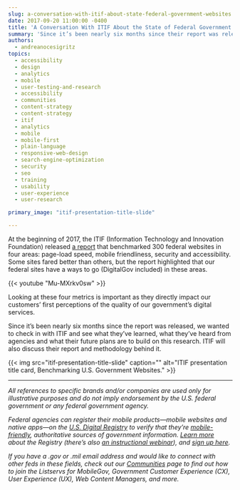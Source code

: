 ```yaml
---
slug: a-conversation-with-itif-about-state-federal-government-websites
date: 2017-09-20 11:00:00 -0400
title: 'A Conversation With ITIF About the State of Federal Government Websites'
summary: 'Since it’s been nearly six months since their report was released, we wanted to check in with ITIF and see what they’ve learned, what they’ve heard from agencies and what their future plans are to build on this research&#46;'
authors:
  - andreanocesigritz
topics:
  - accessibility
  - design
  - analytics
  - mobile
  - user-testing-and-research
  - accessibility
  - communities
  - content-strategy
  - content-strategy
  - itif
  - analytics
  - mobile
  - mobile-first
  - plain-language
  - responsive-web-design
  - search-engine-optimization
  - security
  - seo
  - training
  - usability
  - user-experience
  - user-research

primary_image: "itif-presentation-title-slide"

---
```


At the beginning of 2017, the ITIF (Information Technology and Innovation Foundation) released [a report](https://www.digitalgov.gov/2017/03/24/new-itif-report-inspires-a-closer-look-at-website-performance-and-security-here-is-where-to-begin/) that benchmarked 300 federal websites in four areas: page-load speed, mobile friendliness, security and accessibility. Some sites fared better than others, but the report highlighted that our federal sites have a ways to go (DigitalGov included) in these areas.

{{< youtube "Mu-MXrkv0sw" >}} 

Looking at these four metrics is important as they directly impact our customers’ first perceptions of the quality of our government’s digital services.

Since it’s been nearly six months since the report was released, we wanted to check in with ITIF and see what they’ve learned, what they’ve heard from agencies and what their future plans are to build on this research. ITIF will also discuss their report and methodology behind it.

{{< img src="itif-presentation-title-slide" caption="" alt="ITIF presentation title card, Benchmarking U.S. Government Websites." >}}

---

_All references to specific brands and/or companies are used only for illustrative purposes and do not imply endorsement by the U.S. federal government or any federal government agency._

_Federal agencies can register their mobile products—mobile websites and native apps—on the [U.S. Digital Registry](https://usdigitalregistry.digitalgov.gov/) to verify that they’re [mobile-friendly](https://www.digitalgov.gov/2015/10/23/is-your-site-mobile-friendly/), authoritative sources of government information. [Learn more](https://www.digitalgov.gov/2016/02/29/is-your-federal-mobile-app-or-website-in-the-u-s-digital-registry/) about the Registry (there’s also [an instructional webinar](https://www.youtube.com/watch?v=Gn-7m1Cl8Fk)), and [sign up here](https://www.digitalgov.gov/services/u-s-digital-registry/)._

_If you have a .gov or .mil email address and would like to connect with other feds in these fields, check out our [Communities](https://www.digitalgov.gov/communities/) page to find out how to join the Listservs for MobileGov, Government Customer Experience (CX), User Experience (UX), Web Content Managers, and more._
